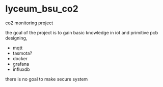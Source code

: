 # lyceum_bsu_co2
co2 monitoring project

the goal of the project is to gain basic knowledge in iot and primitive pcb designing, 
- mqtt
- tasmota?
- docker
- grafana
- influxdb

there is no goal to make secure system 
